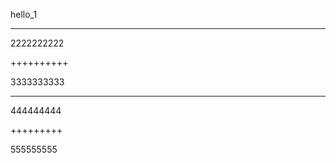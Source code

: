 hello_1

-----------

2222222222

++++++++++

3333333333

---------

444444444

+++++++++

555555555
